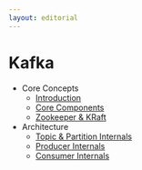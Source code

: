 ```yaml
---
layout: editorial
---
```


# Kafka

* Core Concepts
    * [Introduction](introduction.md)
    * [Core Components](core-components.md)
    * [Zookeeper & KRaft](zookeeper-and-kraft.md)
* Architecture
    * [Topic & Partition Internals](topic-and-partition-internals.md)
    * [Producer Internals](producer-internals.md)
    * [Consumer Internals](consumer-internals.md)
